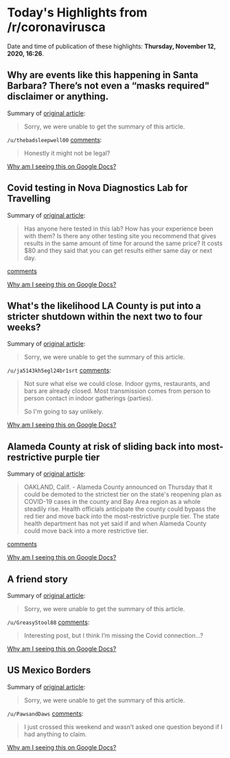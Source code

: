 # Today's Highlights from /r/coronavirusca

Date and time of publication of these highlights: **Thursday, November 12, 2020, 16:26**.

## Why are events like this happening in Santa Barbara? There’s not even a “masks required" disclaimer or anything.

Summary of [original article](https://i.redd.it/5ii2acgz4vy51.png):

> Sorry, we were unable to get the summary of this article.

`/u/thebadsleepwell00` [comments](https://www.reddit.com/r/CoronavirusCA/comments/jt22px/why_are_events_like_this_happening_in_santa/):

> Honestly it might not be legal?

[Why am I seeing this on Google Docs?](https://docs.google.com/document/d/1Dc6We63vOXIZsc0op-Bt4abqkYjXzOigalQqFxmvvbM/edit?usp=sharing)

## Covid testing in Nova Diagnostics Lab for Travelling

Summary of [original article](https://www.reddit.com/r/CoronavirusCA/comments/jt5wcf/covid_testing_in_nova_diagnostics_lab_for/):

> Has anyone here tested in this lab? How has your experience been with them? Is there any other testing site you recommend that gives results in the same amount of time for around the same price? It costs $80 and they said that you can get results either same day or next day.

[comments](https://www.reddit.com/r/CoronavirusCA/comments/jt5wcf/covid_testing_in_nova_diagnostics_lab_for/)

[Why am I seeing this on Google Docs?](https://docs.google.com/document/d/1Dc6We63vOXIZsc0op-Bt4abqkYjXzOigalQqFxmvvbM/edit?usp=sharing)

## What's the likelihood LA County is put into a stricter shutdown within the next two to four weeks?

Summary of [original article](https://www.reddit.com/r/CoronavirusCA/comments/jsj1ov/whats_the_likelihood_la_county_is_put_into_a/):

> Sorry, we were unable to get the summary of this article.

`/u/ja5143kh5egl24br1srt` [comments](https://www.reddit.com/r/CoronavirusCA/comments/jsj1ov/whats_the_likelihood_la_county_is_put_into_a/):

> Not sure what else we could close. Indoor gyms, restaurants, and bars are already closed. Most transmission comes from person to person contact in indoor gatherings (parties). 
> 
> So I'm going to say unlikely.

[Why am I seeing this on Google Docs?](https://docs.google.com/document/d/1Dc6We63vOXIZsc0op-Bt4abqkYjXzOigalQqFxmvvbM/edit?usp=sharing)

## Alameda County at risk of sliding back into most-restrictive purple tier

Summary of [original article](https://www.ktvu.com/news/alameda-county-at-risk-of-sliding-back-into-most-restrictive-purple-tier):

> OAKLAND, Calif. - Alameda County announced on Thursday that it could be demoted to the strictest tier on the state's reopening plan as COVID-19 cases in the county and Bay Area region as a whole steadily rise. Health officials anticipate the county could bypass the red tier and move back into the most-restrictive purple tier. The state health department has not yet said if and when Alameda County could move back into a more restrictive tier.

[comments](https://www.reddit.com/r/CoronavirusCA/comments/jt6i2y/alameda_county_at_risk_of_sliding_back_into/)

[Why am I seeing this on Google Docs?](https://docs.google.com/document/d/1Dc6We63vOXIZsc0op-Bt4abqkYjXzOigalQqFxmvvbM/edit?usp=sharing)

## A friend story

Summary of [original article](/r/AgingParents/comments/jspb3w/is_it_wrong_of_me_to_be_ready_to_let_the_state/):

> Sorry, we were unable to get the summary of this article.

`/u/GreasyStool88` [comments](https://www.reddit.com/r/CoronavirusCA/comments/jszmqp/a_friend_story/):

> Interesting post, but I think I’m missing the Covid connection...?

[Why am I seeing this on Google Docs?](https://docs.google.com/document/d/1Dc6We63vOXIZsc0op-Bt4abqkYjXzOigalQqFxmvvbM/edit?usp=sharing)

## US Mexico Borders

Summary of [original article](https://www.reddit.com/r/CoronavirusCA/comments/jsijpe/us_mexico_borders/):

> Sorry, we were unable to get the summary of this article.

`/u/PawsandDaws` [comments](https://www.reddit.com/r/CoronavirusCA/comments/jsijpe/us_mexico_borders/):

> I just crossed this weekend and wasn’t asked one question beyond if I had anything to claim.

[Why am I seeing this on Google Docs?](https://docs.google.com/document/d/1Dc6We63vOXIZsc0op-Bt4abqkYjXzOigalQqFxmvvbM/edit?usp=sharing)

